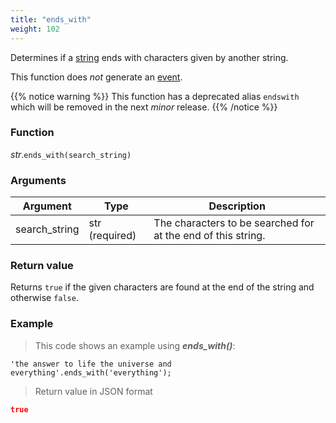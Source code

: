 ```yaml
---
title: "ends_with"
weight: 102
---
```


Determines if a [string](..) ends with characters given by another string.

This function does *not* generate an [event](../../../overview/events).

{{% notice warning %}}
This function has a deprecated alias `endswith` which will be removed in the next *minor* release.
{{% /notice %}}

### Function

*str*.`ends_with(search_string)`

### Arguments

Argument | Type | Description
-------- | ---- | -----------
search_string | str (required) | The characters to be searched for at the end of this string.

### Return value

Returns `true` if the given characters are found at the end of the string and otherwise `false`.

### Example

> This code shows an example using ***ends_with()***:

```thingsdb,json_response
'the answer to life the universe and everything'.ends_with('everything');
```

> Return value in JSON format

```json
true
```
